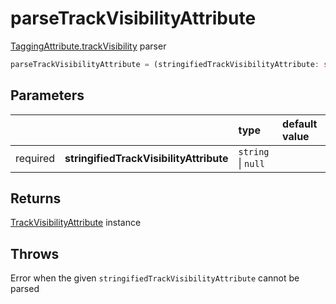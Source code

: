 # parseTrackVisibilityAttribute

[TaggingAttribute.trackVisibility](/TODO) parser

```typescript
parseTrackVisibilityAttribute = (stringifiedTrackVisibilityAttribute: string | null) => TrackVisibilityAttribute
```  

## Parameters
|          |                                         | type               | default value
| :-:      | :--                                     | :--                | :--           
| required | **stringifiedTrackVisibilityAttribute** | `string` \| `null` |

## Returns
[TrackVisibilityAttribute](/TODO) instance

## Throws
Error when the given `stringifiedTrackVisibilityAttribute` cannot be parsed
